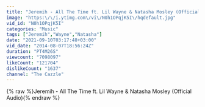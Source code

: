```yaml
---
title: "Jeremih - All The Time ft. Lil Wayne & Natasha Mosley (Official Audio)"
image: "https:\/\/i.ytimg.com\/vi\/N0h1OPqjK5I\/hqdefault.jpg"
vid_id: "N0h1OPqjK5I"
categories: "Music"
tags: ["Jeremih","Wayne","Natasha"]
date: "2021-09-10T03:17:48+03:00"
vid_date: "2014-08-07T18:56:24Z"
duration: "PT4M26S"
viewcount: "7098097"
likeCount: "121704"
dislikeCount: "1637"
channel: "The Cazzle"
---
```

{% raw %}Jeremih - All The Time ft. Lil Wayne &amp; Natasha Mosley (Official Audio){% endraw %}

